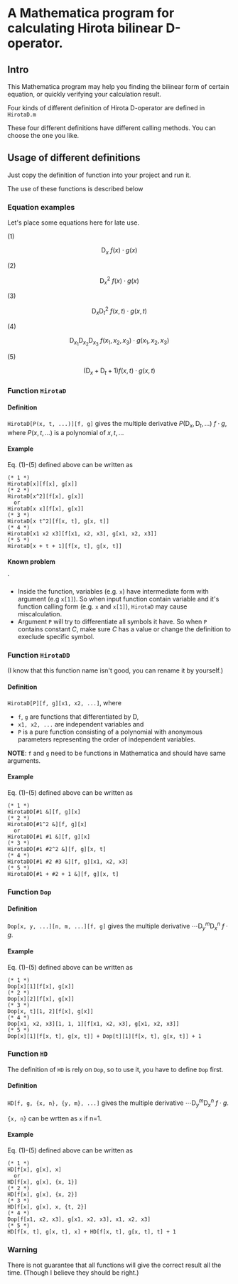 # A Mathematica program for calculating Hirota bilinear D-operator.

## Intro

This Mathematica program may help you finding the bilinear form of certain equation, or quickly verifying your calculation result.

Four kinds of different definition of Hirota D-operator are defined in `HirotaD.m`

These four different definitions have different calling methods. You can choose the one you like.

## Usage of different definitions

Just copy the definition of function into your project and run it.

The use of these functions is described below

### Equation examples

Let's place some equations here for late use.

(1)

$$
 \mathrm{D}_x \ f(x) \cdot g(x)
$$

(2)

$$
 \mathrm{D}^2_x \ f(x) \cdot g(x)
$$

(3)

$$
 \mathrm{D}_x\mathrm{D}^2_t \ f(x, t) \cdot g(x, t)
$$

(4)

$$
 \mathrm{D}_{x_1}\mathrm{D}_{x_2}\mathrm{D}_{x_3} \ f(x_1,x_2,x_3) \cdot g(x_1,x_2,x_3)
$$

(5)

$$
 (\mathrm{D}_x + \mathrm{D}_t + 1)f(x,t) \cdot g(x,t)
$$


### Function `HirotaD`

#### Definition

`HirotaD[P(x, t, ...)][f, g]` gives the multiple derivative $P(\mathrm{D}_x, \mathrm{D}_t, \dots)\ f \cdot g$, where $P(x, t, \dots)$ is a polynomial of $x, t, \dots$


#### Example

Eq. (1)-(5) defined above can be written as

```
(* 1 *)
HirotaD[x][f[x], g[x]]
(* 2 *)
HirotaD[x^2][f[x], g[x]] 
  or
HirotaD[x x][f[x], g[x]] 
(* 3 *)
HirotaD[x t^2][f[x, t], g[x, t]] 
(* 4 *)
HirotaD[x1 x2 x3][f[x1, x2, x3], g[x1, x2, x3]]
(* 5 *)
HirotaD[x + t + 1][f[x, t], g[x, t]] 
```

#### Known problem
`
- Inside the function, variables (e.g. `x`) have intermediate form with argument (e.g `x[1]`). So when input function contain variable and it's function calling form (e.g. `x` and `x[1]`), `HirotaD` may cause miscalculation.
- Argument `P` will try to differentiate all symbols it have. So when `P` contains constant $C$, make sure $C$ has a value or change the definition to execlude specific symbol.

### Function `HirotaDD`

(I know that this function name isn't good, you can rename it by yourself.)

#### Definition

`HirotaD[P][f, g][x1, x2, ...]`, where 
- `f`, `g` are functions that differentiated by $\mathrm{D}$, 
- `x1, x2, ...` are independent variables and 
- `P` is a pure function consisting of a polynomial with anonymous parameters representing the order of independent variables.

**NOTE**: `f` and `g` need to be functions in Mathematica and should have same arguments.

#### Example

Eq. (1)-(5) defined above can be written as

```
(* 1 *)
HirotaDD[#1 &][f, g][x]
(* 2 *)
HirotaDD[#1^2 &][f, g][x]
  or
HirotaDD[#1 #1 &][f, g][x]
(* 3 *)
HirotaDD[#1 #2^2 &][f, g][x, t]
(* 4 *)
HirotaDD[#1 #2 #3 &][f, g][x1, x2, x3]
(* 5 *)
HirotaDD[#1 + #2 + 1 &][f, g][x, t]
```

### Function `Dop`

#### Definition

`Dop[x, y, ...][n, m, ...][f, g]`  gives the multiple derivative $\cdots \mathrm{D}_y^m\mathrm{D}_x^n\ f \cdot g$.


#### Example

Eq. (1)-(5) defined above can be written as

```
(* 1 *)
Dop[x][1][f[x], g[x]]
(* 2 *)
Dop[x][2][f[x], g[x]]
(* 3 *)
Dop[x, t][1, 2][f[x], g[x]]
(* 4 *)
Dop[x1, x2, x3][1, 1, 1][f[x1, x2, x3], g[x1, x2, x3]]
(* 5 *)
Dop[x][1][f[x, t], g[x, t]] + Dop[t][1][f[x, t], g[x, t]] + 1
```

### Function `HD`

The definition of `HD` is rely on `Dop`, so to use it, you have to define `Dop` first.

#### Definition

`HD[f, g, {x, n}, {y, m}, ...]` gives the multiple derivative $\cdots \mathrm{D}_y^m\mathrm{D}_x^n\ f \cdot g$. 

`{x, n}` can be wrtten as `x` if n=1.

#### Example

Eq. (1)-(5) defined above can be written as

```
(* 1 *)
HD[f[x], g[x], x]
  or
HD[f[x], g[x], {x, 1}]
(* 2 *)
HD[f[x], g[x], {x, 2}]
(* 3 *)
HD[f[x], g[x], x, {t, 2}]
(* 4 *)
Dop[f[x1, x2, x3], g[x1, x2, x3], x1, x2, x3]
(* 5 *)
HD[f[x, t], g[x, t], x] + HD[f[x, t], g[x, t], t] + 1
```

### Warning

There is not guarantee that all functions will give the correct result all the time. (Though I believe they should be right.)